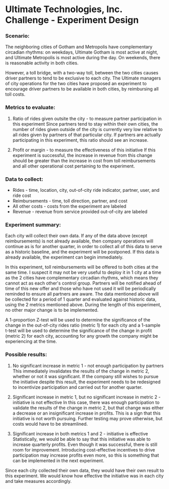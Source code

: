 # Ultimate Technologies, Inc. Challenge - Experiment Design


### Scenario: 

The neighboring cities of Gotham and Metropolis have complementary circadian rhythms: on weekdays, Ultimate Gotham is most active at night, and Ultimate Metropolis is most active during the day. On weekends, there is reasonable activity in both cities.

However, a toll bridge, with a two-way toll, between the two cities causes driver partners to tend to be exclusive to each city. The Ultimate managers of city operations for the two cities have proposed an experiment to encourage driver partners to be available in both cities, by reimbursing all toll costs.


### Metrics to evaluate:

1. Ratio of rides given outsite the city - to measure partner participation in this experiment
Since partners tend to stay within their own cities, the number of rides given outside of the city is currently very low relative to all rides given by partners of that particular city. If partners are actually participating in this experiment, this ratio should see an increase.

2. Profit or margin - to measure the effectiveness of this initiative
If this experiment is successful, the increase in revenue from this change should be greater than the increase in cost from toll reimbursements and all other operational cost pertaining to the experiment.


### Data to collect:

- Rides - time, location, city, out-of-city ride indicator, partner, user, and ride cost
- Reimbursements - time, toll direction, partner, and cost
- All other costs - costs from the experiment are labeled
- Revenue - revenue from service provided out-of-city are labeled


### Experiment summary:

Each city will collect their own data. If any of the data above (except reimbursements) is not already available, then company operations will continue as is for another quarter, in order to collect all of this data to serve as a historic baseline, and the experiment will be postponed. If this data is already available, the experiment can begin immediately.

In this experiment, toll reimbursements will be offered to both cities at the same time. I suspect it may not be very useful to deploy it in 1 city at a time as the 2 cities have complementary circadian rhythms, which means they cannot act as each other's control group. Partners will be notified ahead of time of this new offer and those who have not used it will be periodically reminded to ensure all partners are aware. The data mentioned above will be collected for a period of 1 quarter and evaluated against historic data, using the 2 metrics mentioned above. During the length of this experiment, no other major change is to be implemented.

A 1-proportion Z-test will be used to determine the significance of the change in the out-of-city rides ratio (metric 1) for each city and a 1-sample t-test will be used to determine the significance of the change in profit (metric 2) for each city, accounting for any growth the company might be experiencing at the time.


### Possible results:

1. No significant increase in metric 1 - not enough participation by partners
This immediately invalidates the results of the change in metric 2, whether or not it was significant. If the company still wishes to pursue the initiative despite this result, the experiment needs to be redesigned to incentivize participation and carried out for another quarter.

2. Significant increase in metric 1, but no significant increase in metric 2 - initiative is not effective
In this case, there was enough participation to validate the results of the change in metric 2, but that change was either a decrease or an insignificant increase in profits. This is a sign that this initiative is not worth pursuing. Further testing may prove otherwise, but costs would have to be streamlined.

3. Significant increase in both metrics 1 and 2 - initiative is effective
Statistically, we would be able to say that this initiative was able to increase quarterly profits. Even though it was successful, there is still room for improvement. Introducing cost-effective incentives to drive participation may increase profits even more, so this is something that can be implemented in the next experiment.

Since each city collected their own data, they would have their own result to this experiment. We would know how effective the initiative was in each city and take measures accordingly.
